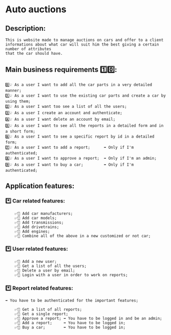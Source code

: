 # Auto auctions

## Description:
    This is website made to manage auctions on cars and offer to a client 
    informations about what car will suit him the best giving a certain number of attributes
    that the car should have.

## Main business requirements 1️⃣0️⃣: 
    0️⃣💡 As a user I want to add all the car parts in a very detailed manner;
    1️⃣💡 As a user I want to use the existing car parts and create a car by using them;
    2️⃣💡 As a user I want too see a list of all the users;
    3️⃣💡 As a user I create an account and authenticate;
    4️⃣💡 As a user I want delete an account by email;
    5️⃣💡 As a user I want to see all the reports in a detailed form and in a short form;
    6️⃣💡 As a user I want to see a specific report by id in a detailed form;
    7️⃣💡 As a user I want to add a report;      ➡️ Only if I'm authenticated;
    8️⃣💡 As a user I want to approve a report;  ➡️ Only if I'm an admin;
    9️⃣💡 As a user I want to buy a car;         ➡️ Only if I'm authenticated;
    

## Application features:
### *️⃣ Car related features: 
        ✅🚙 Add car manufacturers;
        ✅🚙 Add car models;
        ✅🚙 Add transmissions;
        ✅🚙 Add drivetrains;
        ✅🚙 Add engines;
        ✅🚙 Combine all of the above in a new customized or not car;

### *️⃣ User related features:
        ✅👤 Add a new user;
        ✅👤 Get a list of all the users;
        ✅👤 Delete a user by email;
        ✅👤 Login with a user in order to work on reports;

### *️⃣ Report related features: 
    ➡️ You have to be authenticated for the important features;

        ✅📑 Get a list of all reports;
        ✅📑 Get a single report;
        ✅📑 Approve a report; ➡️ You have to be logged in and be an admin;
        ✅📑 Add a report;     ➡️ You have to be logged in;
        ✅📑 Buy a car;        ➡️ You have to be logged in;
    